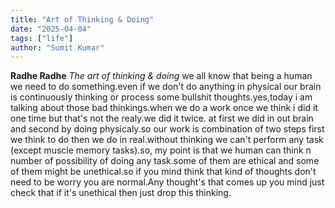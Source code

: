 ```yaml
---
title: "Art of Thinking & Doing"
date: "2025-04-04"
tags: ["life"]
author: "Sumit Kumar"
---
```

**Radhe Radhe**
*The art of thinking &  doing*
we all know that being a human we need to do something.even if we don't do anything in physical our brain is continuously thinking or process some bullshit thoughts.yes,today i am talking about those bad thinkings.when we do a work once we think i did it one time but that's not the realy.we did it twice. at first we did in out brain and second by doing physicaly.so our work is combination of two steps first we think to do then we do in real.without thinking we can't perform any task (except muscle memory tasks).so, my point is that we human can think n number of possibility of doing any task.some of them are ethical and some of them might be unethical.so if you mind think that kind of thoughts don't need to be worry you are normal.Any thought's that comes up you mind just check that if it's unethical then just drop this thinking.
 

